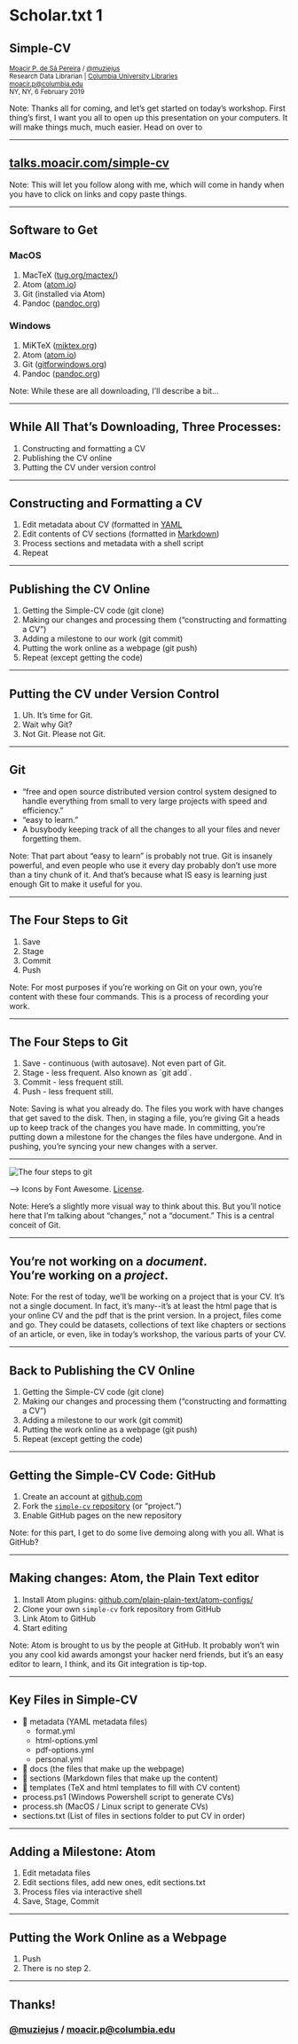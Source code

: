 # Scholar.txt 1
## Simple-CV

<small><a href="http://moacir.com">Moacir P. de Sá Pereira</a> / <a href="http://twitter.com/muziejus">@muziejus</a><br />
Research Data Librarian | <a href="http://library.columbia.edu">Columbia University Libraries</a><br />
moacir.p@columbia.edu<br />
NY, NY, 6 February 2019</small>

Note: Thanks all for coming, and let’s get started on today’s workshop. First
thing’s first, I want you all to open up this presentation on your computers.
It will make things much, much easier. Head on over to 

---

## [talks.moacir.com/simple-cv](http://talks.moacir.com/simple-cv)

Note: This will let you follow along with me, which will come in handy when
you have to click on links and copy paste things.

---

## Software to Get

<div class="row">
<div class="col-6">
<h3><i class="fab fa-apple"></i> MacOS</h3>
<ol>
<li>MacTeX (<a href="http://tug.org/mactex/">tug.org/mactex/</a>)</li>
<li>Atom (<a href="http://atom.io">atom.io</a>)</li>
<li>Git (installed via Atom)</li>
<li>Pandoc (<a href="http://pandoc.org">pandoc.org</a>)</li>
</ol>
</div>

<div class="col-6">
<h3><i class="fab fa-windows"></i> Windows</h3>
<ol>
<li>MiKTeX (<a href="http://miktex.org">miktex.org</a>)</li>
<li>Atom (<a href="http://atom.io">atom.io</a>)</li>
<li>Git (<a href="http://gitforwindows.org">gitforwindows.org</a>)</li>
<li>Pandoc (<a href="http://pandoc.org">pandoc.org</a>)</li>
</ol>
</div>

Note: While these are all downloading, I’ll describe a bit...

---

## While All That’s Downloading, Three Processes:

1. Constructing and formatting a CV
1. Publishing the CV online
1. Putting the CV under version control

---

## Constructing and Formatting a CV

1. Edit metadata about CV (formatted in [YAML](https://rollout.io/blog/yaml-tutorial-everything-you-need-get-started/)
1. Edit contents of CV sections (formatted in [Markdown](https://guides.github.com/features/mastering-markdown/))
1. Process sections and metadata with a shell script
1. Repeat

---

## Publishing the CV Online

1. Getting the Simple-CV code (git clone)
1. Making our changes and processing them (“constructing and formatting a CV”)
1. Adding a milestone to our work (git commit)
1. Putting the work online as a webpage (git push)
1. Repeat (except getting the code)

---

## Putting the CV under Version Control

1. Uh. It’s time for Git.
1. Wait why Git?
1. Not Git. Please not Git.

---

## Git

* “free and open source distributed version control system designed to handle
everything from small to very large projects with speed and efficiency.”
* “easy to learn.”
* A busybody keeping track of all the changes to all your files and never
forgetting them.

Note: That part about “easy to learn” is probably not true. Git is insanely
powerful, and even people who use it every day probably don’t use more than a
tiny chunk of it. And that’s because what IS easy is learning just enough Git
to make it useful for you.

---

## The Four Steps to Git

1. Save
1. Stage
1. Commit
1. Push

Note: For most purposes if you’re working on Git on your own, you’re content
with these four commands. This is a process of recording your work.

---

## The Four Steps to Git

<ol>
<li class="fragment">Save - continuous (with autosave). Not even part of Git.</li>
<li class="fragment">Stage - less frequent. Also known as `git add`.</li>
<li class="fragment">Commit - less frequent still.</li>
<li class="fragment">Push - less frequent still.</li>
</ol>

Note: Saving is what you already do. The files you work with have changes that
get saved to the disk. Then, in staging a file, you’re giving Git a heads up
to keep track of the changes you have made. In committing, you’re putting down
a milestone for the changes the files have undergone. And in pushing, you’re
syncing your new changes with a server.

---

![The four steps to git](https://i.imgur.com/mNfax2z.png)

--> Icons by Font Awesome. [License](https://fontawesome.com/license).

Note: Here’s a slightly more visual way to think about this. But you’ll notice
here that I’m talking about “changes,” not a “document.” This is a central
conceit of Git.

---

## You’re not working on a _document_.<br />You’re working on a _project_.

Note: For the rest of today, we’ll be working on a project that is your CV.
It’s not a single document. In fact, it’s many--it’s at least the html page
that is your online CV and the pdf that is the print version. In a project,
files come and go. They could be datasets, collections of text like chapters
or sections of an article, or even, like in today’s workshop, the various
parts of your CV.

---

## Back to Publishing the CV Online

1. Getting the Simple-CV code (git clone)
1. Making our changes and processing them (“constructing and formatting a CV”)
1. Adding a milestone to our work (git commit)
1. Putting the work online as a webpage (git push)
1. Repeat (except getting the code)

---

## Getting the Simple-CV Code: GitHub <i class="fab fa-github"></i>

1. Create an account at [github.com](http://github.com)
1. Fork the [`simple-cv`
   repository](http://github.com/plain-plain-text/simple-cv) (or “project.”)
1. Enable GitHub pages on the new repository

Note: for this part, I get to do some live demoing along with you all. What is
GitHub?

---

## Making changes: Atom, the Plain Text editor

1. Install Atom plugins: [github.com/plain-plain-text/atom-configs/](http://github.com/plain-plain-text/atom-configs)
1. Clone your own `simple-cv` fork repository from GitHub
1. Link Atom to GitHub
1. Start editing

Note: Atom is brought to us by the people at GitHub. It probably won’t win you
any cool kid awards amongst your hacker nerd friends, but it’s an easy editor
to learn, I think, and its Git integration is tip-top.

---

## Key Files in Simple-CV

* 📁 metadata (YAML metadata files)
    * format.yml
    * html-options.yml
    * pdf-options.yml
    * personal.yml
* 📁 docs (the files that make up the webpage)
* 📁 sections (Markdown files that make up the content)
* 📁 templates (TeX and html templates to fill with CV content)
* process.ps1 (Windows Powershell script to generate CVs)
* process.sh (MacOS / Linux script to generate CVs)
* sections.txt (List of files in sections folder to put CV in order)

---

## Adding a Milestone: Atom

1. Edit metadata files
1. Edit sections files, add new ones, edit sections.txt
1. Process files via interactive shell
1. Save, Stage, Commit

---

## Putting the Work Online as a Webpage

1. Push
1. There is no step 2.

---

## Thanks!
### [@muziejus](http://twitter.com/muziejus) / moacir.p@columbia.edu
